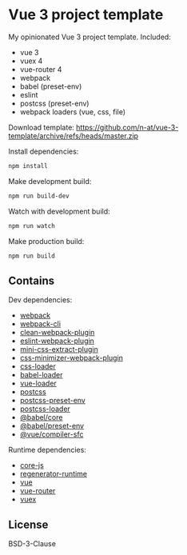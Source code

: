 # Vue 3 project template

My opinionated Vue 3 project template. Included:

* vue 3
* vuex 4
* vue-router 4
* webpack
* babel (preset-env)
* eslint
* postcss (preset-env)
* webpack loaders (vue, css, file)

Download template: https://github.com/n-at/vue-3-template/archive/refs/heads/master.zip

Install dependencies:

```bash
npm install
```

Make development build:

```bash
npm run build-dev
```

Watch with development build:

```bash
npm run watch
```

Make production build:

```bash
npm run build
```

## Contains

Dev dependencies:

* [webpack](https://www.npmjs.com/package/webpack)
* [webpack-cli](https://www.npmjs.com/package/webpack-cli)
* [clean-webpack-plugin](https://www.npmjs.com/package/clean-webpack-plugin)
* [eslint-webpack-plugin](https://www.npmjs.com/package/eslint-webpack-plugin)
* [mini-css-extract-plugin](https://www.npmjs.com/package/mini-css-extract-plugin)
* [css-minimizer-webpack-plugin](https://www.npmjs.com/package/css-minimizer-webpack-plugin)
* [css-loader](https://www.npmjs.com/package/css-loader)
* [babel-loader](https://www.npmjs.com/package/babel-loader)
* [vue-loader](https://www.npmjs.com/package/vue-loader)
* [postcss](https://www.npmjs.com/package/postcss)
* [postcss-preset-env](https://www.npmjs.com/package/postcss-preset-env)
* [postcss-loader](https://www.npmjs.com/package/postcss-loader)
* [@babel/core](https://www.npmjs.com/package/@babel/core)
* [@babel/preset-env](https://www.npmjs.com/package/@babel/preset-env)
* [@vue/compiler-sfc](https://www.npmjs.com/package/@vue/compiler-sfc)
  
Runtime dependencies:

* [core-js](https://www.npmjs.com/package/core-js)
* [regenerator-runtime](https://www.npmjs.com/package/regenerator-runtime)
* [vue](https://www.npmjs.com/package/vue)
* [vue-router](https://www.npmjs.com/package/vue-router)
* [vuex](https://www.npmjs.com/package/vuex)

## License

BSD-3-Clause
